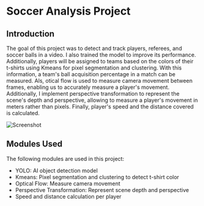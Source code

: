 # Soccer Analysis Project

## Introduction
The goal of this project was to detect and track players, referees, and soccer balls in a video. I also trained the model to improve its performance. Additionally, players will be assigned to teams based on the colors of their t-shirts using Kmeans for pixel segmentation and clustering. With this information, a team's ball acquisition percentage in a match can be measured. Als, otical flow is used to measure camera movement between frames, enabling us to accurately measure a player's movement. Additionally, I implement perspective transformation to represent the scene's depth and perspective, allowing to measure a player's movement in meters rather than pixels. Finally, player's speed and the distance covered is calculated. 

![Screenshot](output_videos/screenshot.png)

## Modules Used
The following modules are used in this project:
- YOLO: AI object detection model
- Kmeans: Pixel segmentation and clustering to detect t-shirt color
- Optical Flow: Measure camera movement
- Perspective Transformation: Represent scene depth and perspective
- Speed and distance calculation per player
